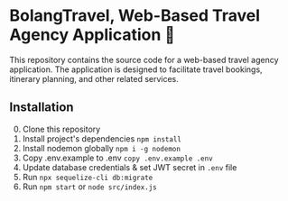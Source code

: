 # BolangTravel, Web-Based Travel Agency Application 📸
This repository contains the source code for a web-based travel agency application. The application is designed to facilitate travel bookings, itinerary planning, and other related services.


## Installation
 
0. Clone this repository
1. Install project's dependencies `npm install`
2. Install nodemon globally `npm i -g nodemon`
3. Copy .env.example to .env `copy .env.example .env`
4. Update database credentials & set JWT secret in `.env` file
5. Run `npx sequelize-cli db:migrate`
7. Run `npm start` or `node src/index.js`
